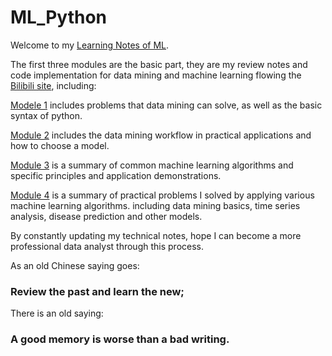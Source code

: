 # ML_Python

Welcome to my [Learning Notes of ML](https://github.com/ZsyRock/My_ML_Python/tree/main).

The first three modules are the basic part, they are my review notes and code implementation for data mining and machine learning flowing the [Bilibili site](https://www.bilibili.com/video/BV1JM4y1k7ie/?p=10&spm_id_from=pageDriver&vd_source=f160d57e4bb83c348ab70a6d94d2f079), including:

[Modele 1](https://github.com/ZsyRock/My_ML_Python/tree/main/Module%201.%20Data%20mining%20basics) includes problems that data mining can solve, as well as the basic syntax of python.

[Module 2](https://github.com/ZsyRock/My_ML_Python/tree/main/Module%202.%20Data%20mining%20workflow) includes the data mining workflow in practical applications and how to choose a model.

[Module 3](https://github.com/ZsyRock/My_ML_Python/tree/main/Module%203.%20Classification%20problem) is a summary of common machine learning algorithms and specific principles and application demonstrations.

[Module 4](https://github.com/ZsyRock/My_ML_Python/tree/main/Module%204.%20Summary%20of%20projects) is a summary of practical problems I solved by applying various machine learning algorithms. including data mining basics, time series analysis, disease prediction and other models.

By constantly updating my technical notes, hope I can become a more professional data analyst through this process. 

As an old Chinese saying goes: 

### Review the past and learn the new;


There is an old saying: 

### A good memory is worse than a bad writing.
 

